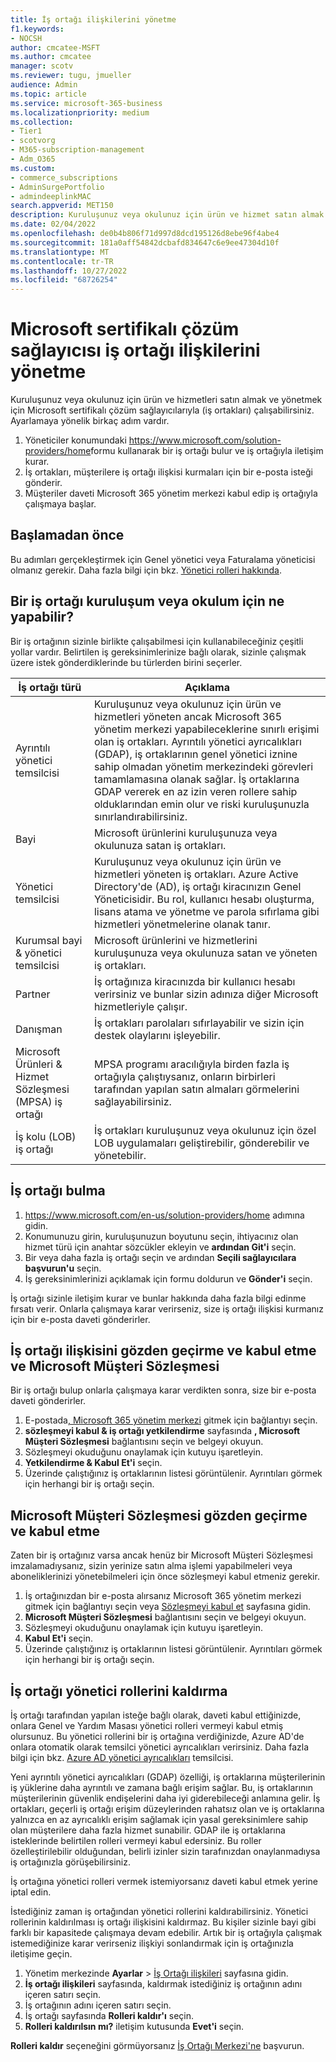 ```yaml
---
title: İş ortağı ilişkilerini yönetme
f1.keywords:
- NOCSH
author: cmcatee-MSFT
ms.author: cmcatee
manager: scotv
ms.reviewer: tugu, jmueller
audience: Admin
ms.topic: article
ms.service: microsoft-365-business
ms.localizationpriority: medium
ms.collection:
- Tier1
- scotvorg
- M365-subscription-management
- Adm_O365
ms.custom:
- commerce_subscriptions
- AdminSurgePortfolio
- admindeeplinkMAC
search.appverid: MET150
description: Kuruluşunuz veya okulunuz için ürün ve hizmet satın almak ve yönetmek için Microsoft sertifikalı çözüm sağlayıcılarıyla (iş ortakları) çalışmayı öğrenin.
ms.date: 02/04/2022
ms.openlocfilehash: de0b4b806f71d997d8dcd195126d8ebe96f4abe4
ms.sourcegitcommit: 181a0aff54842dcbafd834647c6e9ee47304d10f
ms.translationtype: MT
ms.contentlocale: tr-TR
ms.lasthandoff: 10/27/2022
ms.locfileid: "68726254"
---
```

# <a name="manage-microsoft-certified-solution-provider-partner-relationships"></a>Microsoft sertifikalı çözüm sağlayıcısı iş ortağı ilişkilerini yönetme

Kuruluşunuz veya okulunuz için ürün ve hizmetleri satın almak ve yönetmek için Microsoft sertifikalı çözüm sağlayıcılarıyla (iş ortakları) çalışabilirsiniz. Ayarlamaya yönelik birkaç adım vardır.

1. Yöneticiler konumundaki <a href="https://www.microsoft.com/solution-providers/home" target="_blank">https://www.microsoft.com/solution-providers/home</a>formu kullanarak bir iş ortağı bulur ve iş ortağıyla iletişim kurar.
2. İş ortakları, müşterilere iş ortağı ilişkisi kurmaları için bir e-posta isteği gönderir.
3. Müşteriler daveti Microsoft 365 yönetim merkezi kabul edip iş ortağıyla çalışmaya başlar.

## <a name="before-you-begin"></a>Başlamadan önce

Bu adımları gerçekleştirmek için Genel yönetici veya Faturalama yöneticisi olmanız gerekir. Daha fazla bilgi için bkz. [Yönetici rolleri hakkında](../admin/add-users/about-admin-roles.md).

## <a name="what-can-a-partner-do-for-my-organization-or-school"></a>Bir iş ortağı kuruluşum veya okulum için ne yapabilir?

Bir iş ortağının sizinle birlikte çalışabilmesi için kullanabileceğiniz çeşitli yollar vardır. Belirtilen iş gereksinimlerinize bağlı olarak, sizinle çalışmak üzere istek gönderdiklerinde bu türlerden birini seçerler.

| İş ortağı türü | Açıklama |
| ------ | ------------------- |
| Ayrıntılı yönetici temsilcisi | Kuruluşunuz veya okulunuz için ürün ve hizmetleri yöneten ancak Microsoft 365 yönetim merkezi yapabileceklerine sınırlı erişimi olan iş ortakları. Ayrıntılı yönetici ayrıcalıkları (GDAP), iş ortaklarının genel yönetici iznine sahip olmadan yönetim merkezindeki görevleri tamamlamasına olanak sağlar. İş ortaklarına GDAP vererek en az izin veren rollere sahip olduklarından emin olur ve riski kuruluşunuzla sınırlandırabilirsiniz. |
| Bayi | Microsoft ürünlerini kuruluşunuza veya okulunuza satan iş ortakları. |
| Yönetici temsilcisi | Kuruluşunuz veya okulunuz için ürün ve hizmetleri yöneten iş ortakları. Azure Active Directory'de (AD), iş ortağı kiracınızın Genel Yöneticisidir. Bu rol, kullanıcı hesabı oluşturma, lisans atama ve yönetme ve parola sıfırlama gibi hizmetleri yönetmelerine olanak tanır. |
| Kurumsal bayi & yönetici temsilcisi | Microsoft ürünlerini ve hizmetlerini kuruluşunuza veya okulunuza satan ve yöneten iş ortakları. |
| Partner | İş ortağınıza kiracınızda bir kullanıcı hesabı verirsiniz ve bunlar sizin adınıza diğer Microsoft hizmetleriyle çalışır. |
| Danışman | İş ortakları parolaları sıfırlayabilir ve sizin için destek olaylarını işleyebilir. |
| Microsoft Ürünleri & Hizmet Sözleşmesi (MPSA) iş ortağı | MPSA programı aracılığıyla birden fazla iş ortağıyla çalıştıysanız, onların birbirleri tarafından yapılan satın almaları görmelerini sağlayabilirsiniz. |
| İş kolu (LOB) iş ortağı | İş ortakları kuruluşunuz veya okulunuz için özel LOB uygulamaları geliştirebilir, gönderebilir ve yönetebilir. |

## <a name="find-a-partner"></a>İş ortağı bulma

1. <a href="https://www.microsoft.com/en-us/solution-providers/home" target="_blank">https://www.microsoft.com/en-us/solution-providers/home</a> adımına gidin.
2. Konumunuzu girin, kuruluşunuzun boyutunu seçin, ihtiyacınız olan hizmet türü için anahtar sözcükler ekleyin ve **ardından Git'i** seçin.
3. Bir veya daha fazla iş ortağı seçin ve ardından **Seçili sağlayıcılara başvurun'u** seçin.
4. İş gereksinimlerinizi açıklamak için formu doldurun ve **Gönder'i** seçin.

İş ortağı sizinle iletişim kurar ve bunlar hakkında daha fazla bilgi edinme fırsatı verir. Onlarla çalışmaya karar verirseniz, size iş ortağı ilişkisi kurmanız için bir e-posta daveti gönderirler.

## <a name="review-and-accept-a-partner-relationship-and-microsoft-customer-agreement"></a>İş ortağı ilişkisini gözden geçirme ve kabul etme ve Microsoft Müşteri Sözleşmesi

Bir iş ortağı bulup onlarla çalışmaya karar verdikten sonra, size bir e-posta daveti gönderirler.

1. E-postada<a href="https://go.microsoft.com/fwlink/p/?linkid=2024339" target="_blank">, Microsoft 365 yönetim merkezi</a> gitmek için bağlantıyı seçin.
2. **sözleşmeyi kabul & iş ortağı yetkilendirme** sayfasında **, Microsoft Müşteri Sözleşmesi** bağlantısını seçin ve belgeyi okuyun.
3. Sözleşmeyi okuduğunu onaylamak için kutuyu işaretleyin.
4. **Yetkilendirme & Kabul Et'i** seçin.
5. Üzerinde çalıştığınız iş ortaklarının listesi görüntülenir. Ayrıntıları görmek için herhangi bir iş ortağı seçin.

## <a name="review-and-accept-a-microsoft-customer-agreement"></a>Microsoft Müşteri Sözleşmesi gözden geçirme ve kabul etme

Zaten bir iş ortağınız varsa ancak henüz bir Microsoft Müşteri Sözleşmesi imzalamadıysanız, sizin yerinize satın alma işlemi yapabilmeleri veya aboneliklerinizi yönetebilmeleri için önce sözleşmeyi kabul etmeniz gerekir.

1. İş ortağınızdan bir e-posta alırsanız Microsoft 365 yönetim merkezi gitmek için bağlantıyı seçin veya <a href="https://go.microsoft.com/fwlink/?linkid=2116573" target="_blank">Sözleşmeyi kabul et</a> sayfasına gidin.
2. **Microsoft Müşteri Sözleşmesi** bağlantısını seçin ve belgeyi okuyun.
3. Sözleşmeyi okuduğunu onaylamak için kutuyu işaretleyin.
4. **Kabul Et'i** seçin.
5. Üzerinde çalıştığınız iş ortaklarının listesi görüntülenir. Ayrıntıları görmek için herhangi bir iş ortağı seçin.

## <a name="remove-partner-admin-roles"></a>İş ortağı yönetici rollerini kaldırma

İş ortağı tarafından yapılan isteğe bağlı olarak, daveti kabul ettiğinizde, onlara Genel ve Yardım Masası yönetici rolleri vermeyi kabul etmiş olursunuz. Bu yönetici rollerini bir iş ortağına verdiğinizde, Azure AD'de onlara otomatik olarak temsilci yönetici ayrıcalıkları verirsiniz. Daha fazla bilgi için bkz. [Azure AD yönetici ayrıcalıkları](/partner-center/customers_revoke_admin_privileges#delegated-admin-privileges-in-azure-ad) temsilcisi.

Yeni ayrıntılı yönetici ayrıcalıkları (GDAP) özelliği, iş ortaklarına müşterilerinin iş yüklerine daha ayrıntılı ve zamana bağlı erişim sağlar. Bu, iş ortaklarının müşterilerinin güvenlik endişelerini daha iyi giderebileceği anlamına gelir. İş ortakları, geçerli iş ortağı erişim düzeylerinden rahatsız olan ve iş ortaklarına yalnızca en az ayrıcalıklı erişim sağlamak için yasal gereksinimlere sahip olan müşterilere daha fazla hizmet sunabilir. GDAP ile iş ortaklarına isteklerinde belirtilen rolleri vermeyi kabul edersiniz. Bu roller özelleştirilebilir olduğundan, belirli izinler sizin tarafınızdan onaylanmadıysa iş ortağınızla görüşebilirsiniz.

İş ortağına yönetici rolleri vermek istemiyorsanız daveti kabul etmek yerine iptal edin.

İstediğiniz zaman iş ortağından yönetici rollerini kaldırabilirsiniz. Yönetici rollerinin kaldırılması iş ortağı ilişkisini kaldırmaz. Bu kişiler sizinle bayi gibi farklı bir kapasitede çalışmaya devam edebilir. Artık bir iş ortağıyla çalışmak istemediğinize karar verirseniz ilişkiyi sonlandırmak için iş ortağınızla iletişime geçin.

1. Yönetim merkezinde **Ayarlar** > <a href="https://go.microsoft.com/fwlink/p/?linkid=2074649" target="_blank">İş Ortağı ilişkileri</a> sayfasına gidin.
2. **İş ortağı ilişkileri** sayfasında, kaldırmak istediğiniz iş ortağının adını içeren satırı seçin.
3. İş ortağının adını içeren satırı seçin.
4. İş ortağı sayfasında **Rolleri kaldır'ı** seçin.
5. **Rolleri kaldırılsın mı?** iletişim kutusunda **Evet'i** seçin.

**Rolleri kaldır** seçeneğini görmüyorsanız [İş Ortağı Merkezi'ne](https://partner.microsoft.com/support) başvurun.
